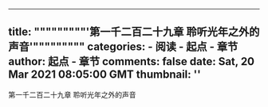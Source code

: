 
---
title: """""""""'第一千二百二十九章 聆听光年之外的声音'"""""""""
categories: 
    - 阅读
    - 起点 - 章节
author: 起点 - 章节
comments: false
date: Sat, 20 Mar 2021 08:05:00 GMT
thumbnail: ''
---

<div>   
第一千二百二十九章 聆听光年之外的声音  
</div>
            
